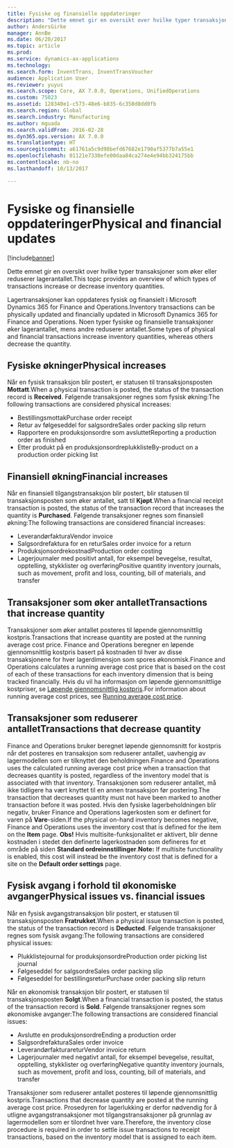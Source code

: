 ```yaml
---
title: Fysiske og finansielle oppdateringer
description: "Dette emnet gir en oversikt over hvilke typer transaksjoner som øker eller reduserer lagerantallet."
author: AndersGirke
manager: AnnBe
ms.date: 06/20/2017
ms.topic: article
ms.prod: 
ms.service: dynamics-ax-applications
ms.technology: 
ms.search.form: InventTrans, InventTransVoucher
audience: Application User
ms.reviewer: yuyus
ms.search.scope: Core, AX 7.0.0, Operations, UnifiedOperations
ms.custom: 75023
ms.assetid: 128340e1-c573-48e6-b835-6c350d8dd0fb
ms.search.region: Global
ms.search.industry: Manufacturing
ms.author: mguada
ms.search.validFrom: 2016-02-28
ms.dyn365.ops.version: AX 7.0.0
ms.translationtype: HT
ms.sourcegitcommit: a61761a5c9d98befd67682e1790af5377b7a55e1
ms.openlocfilehash: 01121e7330efe00daa84ca274e4e94bb324175bb
ms.contentlocale: nb-no
ms.lasthandoff: 10/13/2017

---
```


# <a name="physical-and-financial-updates"></a><span data-ttu-id="a04a1-103">Fysiske og finansielle oppdateringer</span><span class="sxs-lookup"><span data-stu-id="a04a1-103">Physical and financial updates</span></span>

[!include[banner](../includes/banner.md)]


<span data-ttu-id="a04a1-104">Dette emnet gir en oversikt over hvilke typer transaksjoner som øker eller reduserer lagerantallet.</span><span class="sxs-lookup"><span data-stu-id="a04a1-104">This topic provides an overview of which types of transactions increase or decrease inventory quantities.</span></span> 

<span data-ttu-id="a04a1-105">Lagertransaksjoner kan oppdateres fysisk og finansielt i Microsoft Dynamics 365 for Finance and Operations.</span><span class="sxs-lookup"><span data-stu-id="a04a1-105">Inventory transactions can be physically updated and financially updated in Microsoft Dynamics 365 for Finance and Operations.</span></span> <span data-ttu-id="a04a1-106">Noen typer fysiske og finansielle transaksjoner øker lagerantallet, mens andre reduserer antallet.</span><span class="sxs-lookup"><span data-stu-id="a04a1-106">Some types of physical and financial transactions increase inventory quantities, whereas others decrease the quantity.</span></span>

## <a name="physical-increases"></a><span data-ttu-id="a04a1-107">Fysiske økninger</span><span class="sxs-lookup"><span data-stu-id="a04a1-107">Physical increases</span></span>
<span data-ttu-id="a04a1-108">Når en fysisk transaksjon blir postert, er statusen til transaksjonsposten **Mottatt**.</span><span class="sxs-lookup"><span data-stu-id="a04a1-108">When a physical transaction is posted, the status of the transaction record is **Received**.</span></span> <span data-ttu-id="a04a1-109">Følgende transaksjoner regnes som fysisk økning:</span><span class="sxs-lookup"><span data-stu-id="a04a1-109">The following transactions are considered physical increases:</span></span>

-   <span data-ttu-id="a04a1-110">Bestillingsmottak</span><span class="sxs-lookup"><span data-stu-id="a04a1-110">Purchase order receipt</span></span>
-   <span data-ttu-id="a04a1-111">Retur av følgeseddel for salgsordre</span><span class="sxs-lookup"><span data-stu-id="a04a1-111">Sales order packing slip return</span></span>
-   <span data-ttu-id="a04a1-112">Rapportere en produksjonsordre som avsluttet</span><span class="sxs-lookup"><span data-stu-id="a04a1-112">Reporting a production order as finished</span></span>
-   <span data-ttu-id="a04a1-113">Etter produkt på en produksjonsordreplukkliste</span><span class="sxs-lookup"><span data-stu-id="a04a1-113">By-product on a production order picking list</span></span>

## <a name="financial-increases"></a><span data-ttu-id="a04a1-114">Finansiell økning</span><span class="sxs-lookup"><span data-stu-id="a04a1-114">Financial increases</span></span>
<span data-ttu-id="a04a1-115">Når en finansiell tilgangstransaksjon blir postert, blir statusen til transaksjonsposten som øker antallet, satt til **Kjøpt**.</span><span class="sxs-lookup"><span data-stu-id="a04a1-115">When a financial receipt transaction is posted, the status of the transaction record that increases the quantity is **Purchased**.</span></span> <span data-ttu-id="a04a1-116">Følgende transaksjoner regnes som finansiell økning:</span><span class="sxs-lookup"><span data-stu-id="a04a1-116">The following transactions are considered financial increases:</span></span>

-   <span data-ttu-id="a04a1-117">Leverandørfaktura</span><span class="sxs-lookup"><span data-stu-id="a04a1-117">Vendor invoice</span></span>
-   <span data-ttu-id="a04a1-118">Salgsordrefaktura for en retur</span><span class="sxs-lookup"><span data-stu-id="a04a1-118">Sales order invoice for a return</span></span>
-   <span data-ttu-id="a04a1-119">Produksjonsordrekostnad</span><span class="sxs-lookup"><span data-stu-id="a04a1-119">Production order costing</span></span>
-   <span data-ttu-id="a04a1-120">Lagerjournaler med positivt antall, for eksempel bevegelse, resultat, opptelling, stykklister og overføring</span><span class="sxs-lookup"><span data-stu-id="a04a1-120">Positive quantity inventory journals, such as movement, profit and loss, counting, bill of materials, and transfer</span></span>

## <a name="transactions-that-increase-quantity"></a><span data-ttu-id="a04a1-121">Transaksjoner som øker antallet</span><span class="sxs-lookup"><span data-stu-id="a04a1-121">Transactions that increase quantity</span></span>
<span data-ttu-id="a04a1-122">Transaksjoner som øker antallet posteres til løpende gjennomsnittlig kostpris.</span><span class="sxs-lookup"><span data-stu-id="a04a1-122">Transactions that increase quantity are posted at the running average cost price.</span></span> <span data-ttu-id="a04a1-123">Finance and Operations beregner en løpende gjennomsnittlig kostpris basert på kostnaden til hver av disse transaksjonene for hver lagerdimensjon som spores økonomisk.</span><span class="sxs-lookup"><span data-stu-id="a04a1-123">Finance and Operations calculates a running average cost price that is based on the cost of each of these transactions for each inventory dimension that is being tracked financially.</span></span> <span data-ttu-id="a04a1-124">Hvis du vil ha informasjon om løpende gjennomsnittlige kostpriser, se [Løpende gjennomsnittlig kostpris](running-average-cost-price.md).</span><span class="sxs-lookup"><span data-stu-id="a04a1-124">For information about running average cost prices, see [Running average cost price](running-average-cost-price.md).</span></span>

## <a name="transactions-that-decrease-quantity"></a><span data-ttu-id="a04a1-125">Transaksjoner som reduserer antallet</span><span class="sxs-lookup"><span data-stu-id="a04a1-125">Transactions that decrease quantity</span></span>
<span data-ttu-id="a04a1-126">Finance and Operations bruker beregnet løpende gjennomsnitt for kostpris når det posteres en transaksjon som reduserer antallet, uavhengig av lagermodellen som er tilknyttet den beholdningen.</span><span class="sxs-lookup"><span data-stu-id="a04a1-126">Finance and Operations uses the calculated running average cost price when a transaction that decreases quantity is posted, regardless of the inventory model that is associated with that inventory.</span></span> <span data-ttu-id="a04a1-127">Transaksjonen som reduserer antallet, må ikke tidligere ha vært knyttet til en annen transaksjon før postering.</span><span class="sxs-lookup"><span data-stu-id="a04a1-127">The transaction that decreases quantity must not have been marked to another transaction before it was posted.</span></span> <span data-ttu-id="a04a1-128">Hvis den fysiske lagerbeholdningen blir negativ, bruker Finance and Operations lagerkosten som er definert for varen på **Vare**-siden.</span><span class="sxs-lookup"><span data-stu-id="a04a1-128">If the physical on-hand inventory becomes negative, Finance and Operations uses the inventory cost that is defined for the item on the **Item** page.</span></span> <span data-ttu-id="a04a1-129">**Obs!** Hvis multisite-funksjonalitet er aktivert, blir denne kostnaden i stedet den definerte lagerkostnaden som defineres for et område på siden **Standard ordreinnstillinger**.</span><span class="sxs-lookup"><span data-stu-id="a04a1-129">**Note:** If multisite functionality is enabled, this cost will instead be the inventory cost that is defined for a site on the **Default order settings** page.</span></span>

## <a name="physical-issues-vs-financial-issues"></a><span data-ttu-id="a04a1-130">Fysisk avgang i forhold til økonomiske avganger</span><span class="sxs-lookup"><span data-stu-id="a04a1-130">Physical issues vs. financial issues</span></span>
<span data-ttu-id="a04a1-131">Når en fysisk avgangstransaksjon blir postert, er statusen til transaksjonsposten **Fratrukket**.</span><span class="sxs-lookup"><span data-stu-id="a04a1-131">When a physical issue transaction is posted, the status of the transaction record is **Deducted**.</span></span> <span data-ttu-id="a04a1-132">Følgende transaksjoner regnes som fysisk avgang:</span><span class="sxs-lookup"><span data-stu-id="a04a1-132">The following transactions are considered physical issues:</span></span>

-   <span data-ttu-id="a04a1-133">Plukklistejournal for produksjonsordre</span><span class="sxs-lookup"><span data-stu-id="a04a1-133">Production order picking list journal</span></span>
-   <span data-ttu-id="a04a1-134">Følgeseddel for salgsordre</span><span class="sxs-lookup"><span data-stu-id="a04a1-134">Sales order packing slip</span></span>
-   <span data-ttu-id="a04a1-135">Følgeseddel for bestillingsretur</span><span class="sxs-lookup"><span data-stu-id="a04a1-135">Purchase order packing slip return</span></span>

<span data-ttu-id="a04a1-136">Når en økonomisk transaksjon blir postert, er statusen til transaksjonsposten **Solgt**.</span><span class="sxs-lookup"><span data-stu-id="a04a1-136">When a financial transaction is posted, the status of the transaction record is **Sold**.</span></span> <span data-ttu-id="a04a1-137">Følgende transaksjoner regnes som økonomiske avganger:</span><span class="sxs-lookup"><span data-stu-id="a04a1-137">The following transactions are considered financial issues:</span></span>

-   <span data-ttu-id="a04a1-138">Avslutte en produksjonsordre</span><span class="sxs-lookup"><span data-stu-id="a04a1-138">Ending a production order</span></span>
-   <span data-ttu-id="a04a1-139">Salgsordrefaktura</span><span class="sxs-lookup"><span data-stu-id="a04a1-139">Sales order invoice</span></span>
-   <span data-ttu-id="a04a1-140">Leverandørfakturaretur</span><span class="sxs-lookup"><span data-stu-id="a04a1-140">Vendor invoice return</span></span>
-   <span data-ttu-id="a04a1-141">Lagerjournaler med negativt antall, for eksempel bevegelse, resultat, opptelling, stykklister og overføring</span><span class="sxs-lookup"><span data-stu-id="a04a1-141">Negative quantity inventory journals, such as movement, profit and loss, counting, bill of materials, and transfer</span></span>

<span data-ttu-id="a04a1-142">Transaksjoner som reduserer antallet posteres til løpende gjennomsnittlig kostpris.</span><span class="sxs-lookup"><span data-stu-id="a04a1-142">Transactions that decrease quantity are posted at the running average cost price.</span></span> <span data-ttu-id="a04a1-143">Prosedyren for lagerlukking er derfor nødvendig for å utligne avgangstransaksjoner mot tilgangstransaksjoner på grunnlag av lagermodellen som er tilordnet hver vare.</span><span class="sxs-lookup"><span data-stu-id="a04a1-143">Therefore, the inventory close procedure is required in order to settle issue transactions to receipt transactions, based on the inventory model that is assigned to each item.</span></span>





